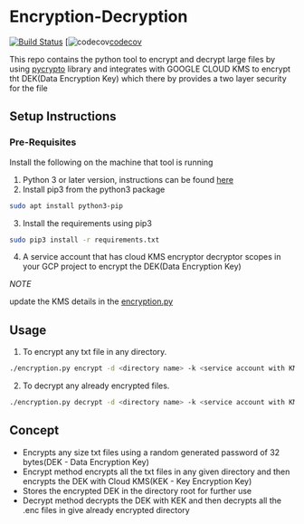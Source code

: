 # Encryption-Decryption

[![Build Status][travis-badge]][travis]  [![codecov][codecov-badge][codecov]

[travis-badge]: https://travis-ci.com/ravitejb/python-encrypt-decrypt-kms.svg?branch=master
[travis]: https://travis-ci.com/ravitejb/python-encrypt-decrypt-kms
[codecov-badge]: https://codecov.io/gh/ravitejb/python-encrypt-decrypt-kms/branch/master/graph/badge.svg
[codecov]: https://codecov.io/gh/ravitejb/python-encrypt-decrypt-kms

This repo contains the python tool to encrypt and decrypt large files by using [pycrypto](http://pythonhosted.org/pycrypto/) library and integrates with GOOGLE CLOUD KMS to encrypt tht DEK(Data Encryption Key) which there by provides a two layer security for the file

## Setup Instructions

### Pre-Requisites
Install the following on the machine that tool is running
1. Python 3 or later version, instructions can be found [here](https://cloud.google.com/python/setup#installing_python)
2. Install pip3 from the python3 package
  ```bash
  sudo apt install python3-pip
  ```
3. Install the requirements using pip3
  ```bash
  sudo pip3 install -r requirements.txt
  ```
4. A service account that has cloud KMS encryptor decryptor scopes in your GCP project to encrypt the DEK(Data Encryption Key)

*NOTE*

update the KMS details in the [encryption.py](https://github.com/ravitejb/python-encrypter-decrypter/blob/master/encryption.py#L18)

## Usage
1. To encrypt any txt file in any directory.
  ```bash
  ./encryption.py encrypt -d <directory name> -k <service account with KMS access>
  ```
2. To decrypt any already encrypted files.
  ```bash
  ./encryption.py decrypt -d <directory name> -k <service account with KMS access>
  ```
## Concept
* Encrypts any size txt files using a random generated password of 32 bytes(DEK - Data Encryption Key)
* Encrypt method encrypts all the txt files in any given directory and then encrypts the DEK with Cloud KMS(KEK - Key Encryption Key)
* Stores the encrypted DEK in the directory root for further use
* Decrypt method decrypts the DEK with KEK and then decrypts all the .enc files in give already encrypted directory
